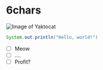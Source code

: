 # 6chars

![Image of Yaktocat](https://octodex.github.com/images/yaktocat.png)

``` Java
System.out.println("Hello, world!")
```

- [ ] Meow
- [ ] ....
- [ ] Profit?
